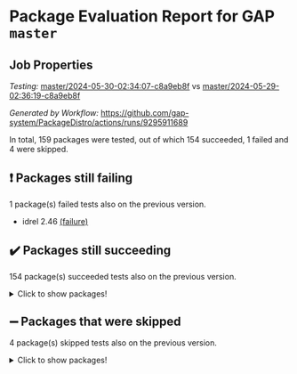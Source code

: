 # Package Evaluation Report for GAP `master`

## Job Properties

*Testing:* [master/2024-05-30-02:34:07-c8a9eb8f](https://github.com/gap-system/PackageDistro/blob/data/reports/master/2024-05-30-02:34:07-c8a9eb8f) vs [master/2024-05-29-02:36:19-c8a9eb8f](https://github.com/gap-system/PackageDistro/blob/data/reports/master/2024-05-29-02:36:19-c8a9eb8f)

*Generated by Workflow:* https://github.com/gap-system/PackageDistro/actions/runs/9295911689

In total, 159 packages were tested, out of which 154 succeeded, 1 failed and 4 were skipped.

## :exclamation: Packages still failing

1 package(s) failed tests also on the previous version.
- idrel 2.46 [(failure)](https://github.com/gap-system/PackageDistro/actions/runs/9295911689/job/25583806949)

## :heavy_check_mark: Packages still succeeding

154 package(s) succeeded tests also on the previous version.
<details><summary>Click to show packages!</summary>

- 4ti2interface 2023.02-04 [(success)](https://github.com/gap-system/PackageDistro/actions/runs/9295911689/job/25583794904)
- ace 5.6.2 [(success)](https://github.com/gap-system/PackageDistro/actions/runs/9295911689/job/25583795026)
- aclib 1.3.2 [(success)](https://github.com/gap-system/PackageDistro/actions/runs/9295911689/job/25583795126)
- agt 0.3.1 [(success)](https://github.com/gap-system/PackageDistro/actions/runs/9295911689/job/25583795215)
- alnuth 3.2.1 [(success)](https://github.com/gap-system/PackageDistro/actions/runs/9295911689/job/25583795312)
- anupq 3.3.0 [(success)](https://github.com/gap-system/PackageDistro/actions/runs/9295911689/job/25583795421)
- atlasrep 2.1.8 [(success)](https://github.com/gap-system/PackageDistro/actions/runs/9295911689/job/25583795544)
- autodoc 2023.06.19 [(success)](https://github.com/gap-system/PackageDistro/actions/runs/9295911689/job/25583795690)
- automata 1.15 [(success)](https://github.com/gap-system/PackageDistro/actions/runs/9295911689/job/25583795795)
- automgrp 1.3.2 [(success)](https://github.com/gap-system/PackageDistro/actions/runs/9295911689/job/25583798015)
- autpgrp 1.11 [(success)](https://github.com/gap-system/PackageDistro/actions/runs/9295911689/job/25583798333)
- cap 2024.04-01 [(success)](https://github.com/gap-system/PackageDistro/actions/runs/9295911689/job/25583798565)
- caratinterface 2.3.6 [(success)](https://github.com/gap-system/PackageDistro/actions/runs/9295911689/job/25583800336)
- cddinterface 2022.11.01 [(success)](https://github.com/gap-system/PackageDistro/actions/runs/9295911689/job/25583800502)
- circle 1.6.6 [(success)](https://github.com/gap-system/PackageDistro/actions/runs/9295911689/job/25583800607)
- classicpres 1.22 [(success)](https://github.com/gap-system/PackageDistro/actions/runs/9295911689/job/25583800725)
- cohomolo 1.6.11 [(success)](https://github.com/gap-system/PackageDistro/actions/runs/9295911689/job/25583800899)
- congruence 1.2.6 [(success)](https://github.com/gap-system/PackageDistro/actions/runs/9295911689/job/25583801043)
- corelg 1.56 [(success)](https://github.com/gap-system/PackageDistro/actions/runs/9295911689/job/25583801173)
- crime 1.6 [(success)](https://github.com/gap-system/PackageDistro/actions/runs/9295911689/job/25583801293)
- crisp 1.4.6 [(success)](https://github.com/gap-system/PackageDistro/actions/runs/9295911689/job/25583801417)
- crypting 0.10.4 [(success)](https://github.com/gap-system/PackageDistro/actions/runs/9295911689/job/25583801534)
- cryst 4.1.27 [(success)](https://github.com/gap-system/PackageDistro/actions/runs/9295911689/job/25583801728)
- crystcat 1.1.10 [(success)](https://github.com/gap-system/PackageDistro/actions/runs/9295911689/job/25583801879)
- ctbllib 1.3.9 [(success)](https://github.com/gap-system/PackageDistro/actions/runs/9295911689/job/25583801991)
- cubefree 1.19 [(success)](https://github.com/gap-system/PackageDistro/actions/runs/9295911689/job/25583802133)
- curlinterface 2.3.2 [(success)](https://github.com/gap-system/PackageDistro/actions/runs/9295911689/job/25583802284)
- cvec 2.8.1 [(success)](https://github.com/gap-system/PackageDistro/actions/runs/9295911689/job/25583802402)
- datastructures 0.3.0 [(success)](https://github.com/gap-system/PackageDistro/actions/runs/9295911689/job/25583802531)
- deepthought 1.0.6 [(success)](https://github.com/gap-system/PackageDistro/actions/runs/9295911689/job/25583802636)
- design 1.8 [(success)](https://github.com/gap-system/PackageDistro/actions/runs/9295911689/job/25583802744)
- difsets 2.3.1 [(success)](https://github.com/gap-system/PackageDistro/actions/runs/9295911689/job/25583802885)
- digraphs 1.7.1 [(success)](https://github.com/gap-system/PackageDistro/actions/runs/9295911689/job/25583803049)
- edim 1.3.8 [(success)](https://github.com/gap-system/PackageDistro/actions/runs/9295911689/job/25583803161)
- example 4.3.4 [(success)](https://github.com/gap-system/PackageDistro/actions/runs/9295911689/job/25583803262)
- examplesforhomalg 2023.10-01 [(success)](https://github.com/gap-system/PackageDistro/actions/runs/9295911689/job/25583803395)
- factint 1.6.3 [(success)](https://github.com/gap-system/PackageDistro/actions/runs/9295911689/job/25583803523)
- ferret 1.0.11 [(success)](https://github.com/gap-system/PackageDistro/actions/runs/9295911689/job/25583803637)
- fga 1.5.0 [(success)](https://github.com/gap-system/PackageDistro/actions/runs/9295911689/job/25583803758)
- fining 1.5.6 [(success)](https://github.com/gap-system/PackageDistro/actions/runs/9295911689/job/25583803886)
- float 1.0.4 [(success)](https://github.com/gap-system/PackageDistro/actions/runs/9295911689/job/25583804012)
- format 1.4.4 [(success)](https://github.com/gap-system/PackageDistro/actions/runs/9295911689/job/25583804130)
- forms 1.2.11 [(success)](https://github.com/gap-system/PackageDistro/actions/runs/9295911689/job/25583804249)
- fplsa 1.2.6 [(success)](https://github.com/gap-system/PackageDistro/actions/runs/9295911689/job/25583804377)
- fr 2.4.13 [(success)](https://github.com/gap-system/PackageDistro/actions/runs/9295911689/job/25583804495)
- francy 2.0.3 [(success)](https://github.com/gap-system/PackageDistro/actions/runs/9295911689/job/25583804607)
- fwtree 1.3 [(success)](https://github.com/gap-system/PackageDistro/actions/runs/9295911689/job/25583804724)
- gapdoc 1.6.7 [(success)](https://github.com/gap-system/PackageDistro/actions/runs/9295911689/job/25583804827)
- gauss 2023.02-04 [(success)](https://github.com/gap-system/PackageDistro/actions/runs/9295911689/job/25583804939)
- gaussforhomalg 2023.11-01 [(success)](https://github.com/gap-system/PackageDistro/actions/runs/9295911689/job/25583805054)
- gbnp 1.0.5 [(success)](https://github.com/gap-system/PackageDistro/actions/runs/9295911689/job/25583805165)
- generalizedmorphismsforcap 2024.04-01 [(success)](https://github.com/gap-system/PackageDistro/actions/runs/9295911689/job/25583805270)
- genss 1.6.8 [(success)](https://github.com/gap-system/PackageDistro/actions/runs/9295911689/job/25583805381)
- gradedmodules 2024.01-01 [(success)](https://github.com/gap-system/PackageDistro/actions/runs/9295911689/job/25583805480)
- gradedringforhomalg 2023.08-01 [(success)](https://github.com/gap-system/PackageDistro/actions/runs/9295911689/job/25583805580)
- grape 4.9.0 [(success)](https://github.com/gap-system/PackageDistro/actions/runs/9295911689/job/25583805688)
- groupoids 1.74 [(success)](https://github.com/gap-system/PackageDistro/actions/runs/9295911689/job/25583805785)
- grpconst 2.6.5 [(success)](https://github.com/gap-system/PackageDistro/actions/runs/9295911689/job/25583805885)
- guarana 0.96.3 [(success)](https://github.com/gap-system/PackageDistro/actions/runs/9295911689/job/25583805981)
- guava 3.19 [(success)](https://github.com/gap-system/PackageDistro/actions/runs/9295911689/job/25583806098)
- hap 1.62 [(success)](https://github.com/gap-system/PackageDistro/actions/runs/9295911689/job/25583806212)
- hapcryst 0.1.15 [(success)](https://github.com/gap-system/PackageDistro/actions/runs/9295911689/job/25583806323)
- hecke 1.5.3 [(success)](https://github.com/gap-system/PackageDistro/actions/runs/9295911689/job/25583806447)
- help 4.0 [(success)](https://github.com/gap-system/PackageDistro/actions/runs/9295911689/job/25583806585)
- homalg 2024.01-01 [(success)](https://github.com/gap-system/PackageDistro/actions/runs/9295911689/job/25583806713)
- homalgtocas 2023.11-01 [(success)](https://github.com/gap-system/PackageDistro/actions/runs/9295911689/job/25583806833)
- images 1.3.2 [(success)](https://github.com/gap-system/PackageDistro/actions/runs/9295911689/job/25583807067)
- intpic 0.3.0 [(success)](https://github.com/gap-system/PackageDistro/actions/runs/9295911689/job/25583807210)
- io 4.8.2 [(success)](https://github.com/gap-system/PackageDistro/actions/runs/9295911689/job/25583807341)
- io_forhomalg 2023.02-04 [(success)](https://github.com/gap-system/PackageDistro/actions/runs/9295911689/job/25583807468)
- irredsol 1.4.4 [(success)](https://github.com/gap-system/PackageDistro/actions/runs/9295911689/job/25583807596)
- json 2.2.1 [(success)](https://github.com/gap-system/PackageDistro/actions/runs/9295911689/job/25583807744)
- jupyterkernel 1.5.0 [(success)](https://github.com/gap-system/PackageDistro/actions/runs/9295911689/job/25583807865)
- jupyterviz 1.5.6 [(success)](https://github.com/gap-system/PackageDistro/actions/runs/9295911689/job/25583808000)
- kan 1.37 [(success)](https://github.com/gap-system/PackageDistro/actions/runs/9295911689/job/25583808108)
- kbmag 1.5.11 [(success)](https://github.com/gap-system/PackageDistro/actions/runs/9295911689/job/25583808229)
- laguna 3.9.6 [(success)](https://github.com/gap-system/PackageDistro/actions/runs/9295911689/job/25583808332)
- liealgdb 2.2.1 [(success)](https://github.com/gap-system/PackageDistro/actions/runs/9295911689/job/25583808467)
- liepring 2.8 [(success)](https://github.com/gap-system/PackageDistro/actions/runs/9295911689/job/25583808579)
- liering 2.4.2 [(success)](https://github.com/gap-system/PackageDistro/actions/runs/9295911689/job/25583808699)
- linearalgebraforcap 2024.04-02 [(success)](https://github.com/gap-system/PackageDistro/actions/runs/9295911689/job/25583808804)
- lins 0.9 [(success)](https://github.com/gap-system/PackageDistro/actions/runs/9295911689/job/25583808923)
- localizeringforhomalg 2023.10-01 [(success)](https://github.com/gap-system/PackageDistro/actions/runs/9295911689/job/25583809038)
- loops 3.4.3 [(success)](https://github.com/gap-system/PackageDistro/actions/runs/9295911689/job/25583809127)
- lpres 1.0.3 [(success)](https://github.com/gap-system/PackageDistro/actions/runs/9295911689/job/25583809224)
- majoranaalgebras 1.5.1 [(success)](https://github.com/gap-system/PackageDistro/actions/runs/9295911689/job/25583809323)
- mapclass 1.4.6 [(success)](https://github.com/gap-system/PackageDistro/actions/runs/9295911689/job/25583809480)
- matgrp 0.70 [(success)](https://github.com/gap-system/PackageDistro/actions/runs/9295911689/job/25583809611)
- matricesforhomalg 2024.02-01 [(success)](https://github.com/gap-system/PackageDistro/actions/runs/9295911689/job/25583809758)
- modisom 2.5.4 [(success)](https://github.com/gap-system/PackageDistro/actions/runs/9295911689/job/25583809953)
- modulepresentationsforcap 2024.04-01 [(success)](https://github.com/gap-system/PackageDistro/actions/runs/9295911689/job/25583810172)
- modules 2024.01-01 [(success)](https://github.com/gap-system/PackageDistro/actions/runs/9295911689/job/25583810327)
- monoidalcategories 2024.04-01 [(success)](https://github.com/gap-system/PackageDistro/actions/runs/9295911689/job/25583810472)
- nconvex 2022.09-01 [(success)](https://github.com/gap-system/PackageDistro/actions/runs/9295911689/job/25583810653)
- nilmat 1.4.2 [(success)](https://github.com/gap-system/PackageDistro/actions/runs/9295911689/job/25583810810)
- nock 1.5 [(success)](https://github.com/gap-system/PackageDistro/actions/runs/9295911689/job/25583810968)
- normalizinterface 1.3.6 [(success)](https://github.com/gap-system/PackageDistro/actions/runs/9295911689/job/25583811129)
- nq 2.5.11 [(success)](https://github.com/gap-system/PackageDistro/actions/runs/9295911689/job/25583811289)
- numericalsgps 1.3.1 [(success)](https://github.com/gap-system/PackageDistro/actions/runs/9295911689/job/25583811466)
- openmath 11.5.3 [(success)](https://github.com/gap-system/PackageDistro/actions/runs/9295911689/job/25583811624)
- orb 4.9.0 [(success)](https://github.com/gap-system/PackageDistro/actions/runs/9295911689/job/25583811751)
- packagemanager 1.4.3 [(success)](https://github.com/gap-system/PackageDistro/actions/runs/9295911689/job/25583811883)
- patternclass 2.4.3 [(success)](https://github.com/gap-system/PackageDistro/actions/runs/9295911689/job/25583812042)
- permut 2.0.5 [(success)](https://github.com/gap-system/PackageDistro/actions/runs/9295911689/job/25583812212)
- polenta 1.3.10 [(success)](https://github.com/gap-system/PackageDistro/actions/runs/9295911689/job/25583812378)
- polymaking 0.8.7 [(success)](https://github.com/gap-system/PackageDistro/actions/runs/9295911689/job/25583812526)
- primgrp 3.4.4 [(success)](https://github.com/gap-system/PackageDistro/actions/runs/9295911689/job/25583812672)
- profiling 2.5.4 [(success)](https://github.com/gap-system/PackageDistro/actions/runs/9295911689/job/25583812853)
- qdistrnd 0.9.4 [(success)](https://github.com/gap-system/PackageDistro/actions/runs/9295911689/job/25583812972)
- qpa 1.35 [(success)](https://github.com/gap-system/PackageDistro/actions/runs/9295911689/job/25583813112)
- quagroup 1.8.4 [(success)](https://github.com/gap-system/PackageDistro/actions/runs/9295911689/job/25583813250)
- radiroot 2.9 [(success)](https://github.com/gap-system/PackageDistro/actions/runs/9295911689/job/25583813394)
- rcwa 4.7.1 [(success)](https://github.com/gap-system/PackageDistro/actions/runs/9295911689/job/25583813549)
- rds 1.8 [(success)](https://github.com/gap-system/PackageDistro/actions/runs/9295911689/job/25583813717)
- recog 1.4.2 [(success)](https://github.com/gap-system/PackageDistro/actions/runs/9295911689/job/25583813890)
- repndecomp 1.3.0 [(success)](https://github.com/gap-system/PackageDistro/actions/runs/9295911689/job/25583814050)
- repsn 3.1.2 [(success)](https://github.com/gap-system/PackageDistro/actions/runs/9295911689/job/25583814203)
- resclasses 4.7.3 [(success)](https://github.com/gap-system/PackageDistro/actions/runs/9295911689/job/25583814355)
- ringsforhomalg 2023.11-02 [(success)](https://github.com/gap-system/PackageDistro/actions/runs/9295911689/job/25583814535)
- sco 2023.08-01 [(success)](https://github.com/gap-system/PackageDistro/actions/runs/9295911689/job/25583814739)
- scscp 2.4.2 [(success)](https://github.com/gap-system/PackageDistro/actions/runs/9295911689/job/25583814913)
- semigroups 5.3.7 [(success)](https://github.com/gap-system/PackageDistro/actions/runs/9295911689/job/25583815089)
- sglppow 2.4 [(success)](https://github.com/gap-system/PackageDistro/actions/runs/9295911689/job/25583815212)
- sgpviz 0.999.5 [(success)](https://github.com/gap-system/PackageDistro/actions/runs/9295911689/job/25583815346)
- simpcomp 2.1.14 [(success)](https://github.com/gap-system/PackageDistro/actions/runs/9295911689/job/25583815489)
- singular 2023.02.09 [(success)](https://github.com/gap-system/PackageDistro/actions/runs/9295911689/job/25583815628)
- sl2reps 1.1 [(success)](https://github.com/gap-system/PackageDistro/actions/runs/9295911689/job/25583815762)
- sla 1.5.3 [(success)](https://github.com/gap-system/PackageDistro/actions/runs/9295911689/job/25583815912)
- smallgrp 1.5.3 [(success)](https://github.com/gap-system/PackageDistro/actions/runs/9295911689/job/25583816042)
- smallsemi 0.6.13 [(success)](https://github.com/gap-system/PackageDistro/actions/runs/9295911689/job/25583816193)
- sonata 2.9.6 [(success)](https://github.com/gap-system/PackageDistro/actions/runs/9295911689/job/25583816348)
- sophus 1.27 [(success)](https://github.com/gap-system/PackageDistro/actions/runs/9295911689/job/25583816493)
- sotgrps 1.2 [(success)](https://github.com/gap-system/PackageDistro/actions/runs/9295911689/job/25583816621)
- spinsym 1.5.2 [(success)](https://github.com/gap-system/PackageDistro/actions/runs/9295911689/job/25583816747)
- standardff 1.0 [(success)](https://github.com/gap-system/PackageDistro/actions/runs/9295911689/job/25583816877)
- symbcompcc 1.3.2 [(success)](https://github.com/gap-system/PackageDistro/actions/runs/9295911689/job/25583817008)
- thelma 1.3 [(success)](https://github.com/gap-system/PackageDistro/actions/runs/9295911689/job/25583817134)
- tomlib 1.2.11 [(success)](https://github.com/gap-system/PackageDistro/actions/runs/9295911689/job/25583817253)
- toolsforhomalg 2023.11-01 [(success)](https://github.com/gap-system/PackageDistro/actions/runs/9295911689/job/25583817380)
- toric 1.9.5 [(success)](https://github.com/gap-system/PackageDistro/actions/runs/9295911689/job/25583817487)
- toricvarieties 2022.07.13 [(success)](https://github.com/gap-system/PackageDistro/actions/runs/9295911689/job/25583817591)
- transgrp 3.6.5 [(success)](https://github.com/gap-system/PackageDistro/actions/runs/9295911689/job/25583817705)
- typeset 1.2.2 [(success)](https://github.com/gap-system/PackageDistro/actions/runs/9295911689/job/25583817821)
- ugaly 4.1.3 [(success)](https://github.com/gap-system/PackageDistro/actions/runs/9295911689/job/25583817942)
- unipot 1.5 [(success)](https://github.com/gap-system/PackageDistro/actions/runs/9295911689/job/25583818034)
- unitlib 4.2.0 [(success)](https://github.com/gap-system/PackageDistro/actions/runs/9295911689/job/25583818169)
- utils 0.85 [(success)](https://github.com/gap-system/PackageDistro/actions/runs/9295911689/job/25583818300)
- uuid 0.7 [(success)](https://github.com/gap-system/PackageDistro/actions/runs/9295911689/job/25583818390)
- walrus 0.9991 [(success)](https://github.com/gap-system/PackageDistro/actions/runs/9295911689/job/25583818500)
- wedderga 4.10.5 [(success)](https://github.com/gap-system/PackageDistro/actions/runs/9295911689/job/25583818615)
- xmod 2.92 [(success)](https://github.com/gap-system/PackageDistro/actions/runs/9295911689/job/25583818717)
- xmodalg 1.23 [(success)](https://github.com/gap-system/PackageDistro/actions/runs/9295911689/job/25583818808)
- yangbaxter 0.10.3 [(success)](https://github.com/gap-system/PackageDistro/actions/runs/9295911689/job/25583818895)
- zeromqinterface 0.14 [(success)](https://github.com/gap-system/PackageDistro/actions/runs/9295911689/job/25583818970)
</details>

## :heavy_minus_sign: Packages that were skipped

4 package(s) skipped tests also on the previous version.
<details><summary>Click to show packages!</summary>

- browse 1.8.21 [(skipped)](https://github.com/gap-system/PackageDistro/actions/runs/9295911689/job/25583581111)
- itc 1.5.1 [(skipped)](https://github.com/gap-system/PackageDistro/actions/runs/9295911689/job/25583581111)
- polycyclic 2.16 [(skipped)](https://github.com/gap-system/PackageDistro/actions/runs/9295911689/job/25583581111)
- xgap 4.32 [(skipped)](https://github.com/gap-system/PackageDistro/actions/runs/9295911689/job/25583581111)
</details>

